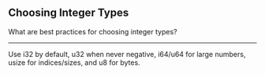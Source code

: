 ## Choosing Integer Types

What are best practices for choosing integer types?

---

Use i32 by default, u32 when never negative, i64/u64 for large numbers, usize for indices/sizes, and u8 for bytes.

